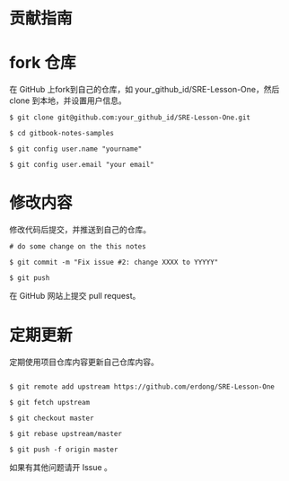 # 贡献指南

# fork 仓库

在 GitHub 上fork到自己的仓库，如 your_github_id/SRE-Lesson-One，然后 clone 到本地，并设置用户信息。

```
$ git clone git@github.com:your_github_id/SRE-Lesson-One.git

$ cd gitbook-notes-samples

$ git config user.name "yourname"

$ git config user.email "your email"
```

# 修改内容
修改代码后提交，并推送到自己的仓库。

```
# do some change on the this notes

$ git commit -m "Fix issue #2: change XXXX to YYYYY"

$ git push
```

在 GitHub 网站上提交 pull request。

# 定期更新
定期使用项目仓库内容更新自己仓库内容。

```

$ git remote add upstream https://github.com/erdong/SRE-Lesson-One

$ git fetch upstream

$ git checkout master

$ git rebase upstream/master

$ git push -f origin master

```

如果有其他问题请开 Issue 。

